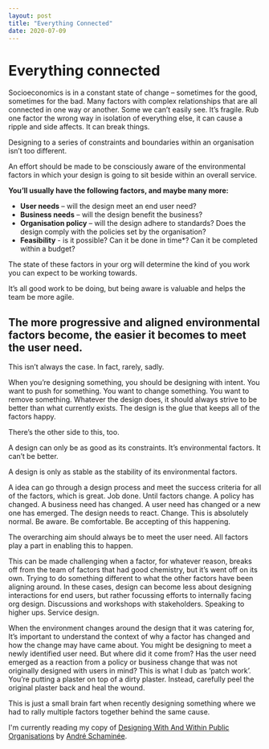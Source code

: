 ```yaml
---
layout: post
title: "Everything Connected"
date: 2020-07-09
---
```


<h1><span>Everything connected</span></h1>

<p>Socioeconomics is in a constant state of change – sometimes for the good, sometimes for the bad. Many factors with complex relationships that are all connected in one way or another. Some we can’t easily see. It’s fragile. Rub one factor the wrong way in isolation of everything else, it can cause a ripple and side affects. It can break things.<p>

<p>Designing to a series of constraints and boundaries within an organisation isn’t too different.</p>

<p>An effort should be made to be consciously aware of the environmental factors in which your design is going to sit beside within an overall service.</p>

<p><strong>You’ll usually have the following factors, and maybe many more:</strong><p>
<ul>
  <li><strong>User needs</strong> – will the design meet an end user need?</li>
  <li><strong>Business needs</strong> – will the design benefit the business?</li>
  <li><strong>Organisation policy</strong> – will the design adhere to standards? Does the design comply with the policies set by the organisation?</li>
  <li><strong>Feasibility</strong> - is it possible? Can it be done in time*? Can it be completed within a budget?</li>
</ul>

<p>The state of these factors in your org will determine the kind of you work you can expect to be working towards.</p>

<p>It’s all good work to be doing, but being aware is valuable and helps the team be more agile.</p>

<h2>The more progressive and aligned environmental factors become, the easier it becomes to meet the user need.</h2>

<p>This isn’t always the case. In fact, rarely, sadly.</p>

<p>When you’re designing something, you should be designing with intent. You want to push for something. You want to change something. You want to remove something. Whatever the design does, it should always strive to be better than what currently exists. The design is the glue that keeps all of the factors happy.</p>

<p>There’s the other side to this, too.</p>

<p>A design can only be as good as its constraints. It’s environmental factors. It can’t be better.</p>

<p>A design is only as stable as the stability of its environmental factors.</p>

<p>A idea can go through a design process and meet the success criteria for all of the factors, which is great. Job done. Until factors change. A policy has changed. A business need has changed. A user need has changed or a new one has emerged. The design needs to react. <span>Change</span>. This is absolutely normal. Be aware. Be comfortable. Be accepting of this happening.</p>

<p>The overarching aim should always be to meet the user need. All factors play a part in enabling this to happen.</p>

<p>This can be made challenging when a factor, for whatever reason, breaks off from the team of factors that had good chemistry, but it’s went off on its own. Trying to do something different to what the other factors have been aligning around. In these cases, design can become less about designing interactions for end users, but rather focussing efforts to internally facing org design. Discussions and workshops with stakeholders. Speaking to higher ups. Service design.</p>

<p>When the environment changes around the design that it was catering for, It’s important to understand the context of why a factor has changed and how the change may have came about. You might be designing to meet a newly identified user need. But where did it come from? Has the user need emerged as a reaction from a policy or business change that was not originally designed with users in mind? This is what I dub as ‘patch work’. You’re putting a plaster on top of a dirty plaster. Instead, carefully peel the original plaster back and heal the wound.</p>

<p>This is just a small brain fart when recently designing something where we had to rally multiple factors together behind the same cause.</p>

<p>I'm currently reading my copy of <a href="https://www.counter-print.co.uk/products/designing-with-and-within-public-organizations?_pos=1&_sid=f2f9db77b&_ss=r">Designing With And Within Public Organisations</a> by <a href="https://twitter.com/aschaminee?s=20">André Schaminée</a>.
